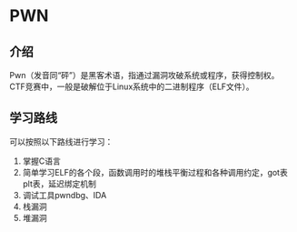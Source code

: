 # PWN

## 介绍
Pwn（发音同“砰”）是黑客术语，指通过漏洞攻破系统或程序，获得控制权。
CTF竞赛中，一般是破解位于Linux系统中的二进制程序（ELF文件）。

## 学习路线
可以按照以下路线进行学习：
1. 掌握C语言
2. 简单学习ELF的各个段，函数调用时的堆栈平衡过程和各种调用约定，got表plt表，延迟绑定机制
3. 调试工具pwndbg、IDA
4. 栈漏洞
5. 堆漏洞
